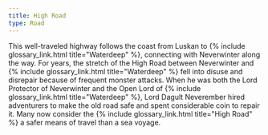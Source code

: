 ```yaml
---
title: High Road
type: Road
---
```


This well-traveled highway follows the coast from Luskan to {% include glossary_link.html title="Waterdeep" %},
connecting with Neverwinter along the way. For years, the stretch of the High
Road between Neverwinter and {% include glossary_link.html title="Waterdeep" %} fell into disuse and disrepair because
of frequent monster attacks. When he was both the Lord Protector of Neverwinter
and the Open Lord of {% include glossary_link.html title="Waterdeep" %}, Lord Dagult Neverember hired adventurers to
make the old road safe and spent considerable coin to repair it. Many now
consider the {% include glossary_link.html title="High Road" %} a safer means of travel than a sea voyage.
